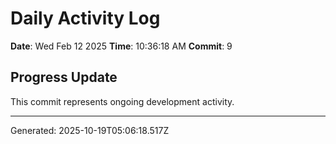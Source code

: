 # Daily Activity Log

**Date**: Wed Feb 12 2025
**Time**: 10:36:18 AM
**Commit**: 9

## Progress Update

This commit represents ongoing development activity.

---
Generated: 2025-10-19T05:06:18.517Z
